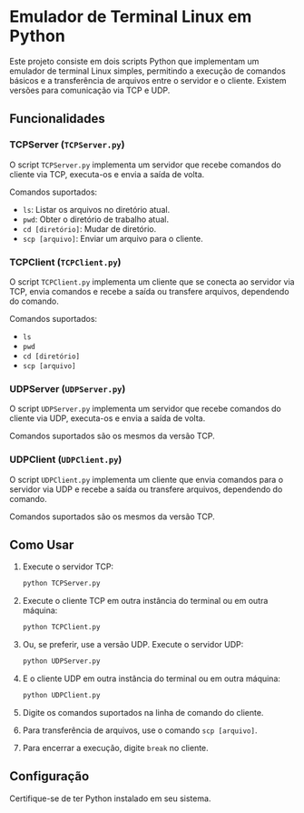 # Emulador de Terminal Linux em Python

Este projeto consiste em dois scripts Python que implementam um emulador de terminal Linux simples, permitindo a execução de comandos básicos e a transferência de arquivos entre o servidor e o cliente. Existem versões para comunicação via TCP e UDP.

## Funcionalidades

### TCPServer (`TCPServer.py`)

O script `TCPServer.py` implementa um servidor que recebe comandos do cliente via TCP, executa-os e envia a saída de volta.

Comandos suportados:
- `ls`: Listar os arquivos no diretório atual.
- `pwd`: Obter o diretório de trabalho atual.
- `cd [diretório]`: Mudar de diretório.
- `scp [arquivo]`: Enviar um arquivo para o cliente.

### TCPClient (`TCPClient.py`)

O script `TCPClient.py` implementa um cliente que se conecta ao servidor via TCP, envia comandos e recebe a saída ou transfere arquivos, dependendo do comando.

Comandos suportados:
- `ls`
- `pwd`
- `cd [diretório]`
- `scp [arquivo]`

### UDPServer (`UDPServer.py`)

O script `UDPServer.py` implementa um servidor que recebe comandos do cliente via UDP, executa-os e envia a saída de volta.

Comandos suportados são os mesmos da versão TCP.

### UDPClient (`UDPClient.py`)

O script `UDPClient.py` implementa um cliente que envia comandos para o servidor via UDP e recebe a saída ou transfere arquivos, dependendo do comando.

Comandos suportados são os mesmos da versão TCP.

## Como Usar

1. Execute o servidor TCP:
    ```bash
    python TCPServer.py
    ```

2. Execute o cliente TCP em outra instância do terminal ou em outra máquina:
    ```bash
    python TCPClient.py
    ```

3. Ou, se preferir, use a versão UDP. Execute o servidor UDP:
    ```bash
    python UDPServer.py
    ```

4. E o cliente UDP em outra instância do terminal ou em outra máquina:
    ```bash
    python UDPClient.py
    ```

5. Digite os comandos suportados na linha de comando do cliente.

6. Para transferência de arquivos, use o comando `scp [arquivo]`.

7. Para encerrar a execução, digite `break` no cliente.

## Configuração

Certifique-se de ter Python instalado em seu sistema.

